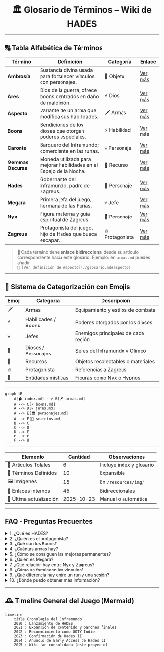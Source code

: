 <h1 align="center">🏛️ Glosario de Términos – Wiki de HADES</h1>

---

## 🔠 Tabla Alfabética de Términos

| Término | Definición | Categoría | Enlace |
|----------|-------------|------------|---------|
| **Ambrosía** | Sustancia divina usada para fortalecer vínculos con personajes. | 🧪 Objeto | [Ver más](./secretos.md) |
| **Ares** | Dios de la guerra, ofrece boons centrados en daño de maldición. | ⚡ Dios | [Ver más](./boons.md) |
| **Aspecto** | Variante de un arma que modifica sus habilidades. | 🗡️ Armas | [Ver más](./armas.md) |
| **Boons** | Bendiciones de los dioses que otorgan poderes especiales. | ⚡ Habilidad | [Ver más](./boons.md) |
| **Caronte** | Barquero del Inframundo; comerciante en las runas. | 💀 Personaje | [Ver más](./personajes.md) |
| **Gemmas Oscuras** | Moneda utilizada para mejorar habilidades en el Espejo de la Noche. | 💎 Recurso | [Ver más](./secretos.md) |
| **Hades** | Gobernante del Inframundo, padre de Zagreus. | 👑 Personaje | [Ver más](./personajes.md) |
| **Megara** | Primera jefa del juego, hermana de las Furias. | 💀 Jefe | [Ver más](./jefes.md) |
| **Nyx** | Figura materna y guía espiritual de Zagreus. | 🌙 Personaje | [Ver más](./personajes.md) |
| **Zagreus** | Protagonista del juego, hijo de Hades que busca escapar. | 🔥 Protagonista | [Ver más](./personajes.md) |


> 📘 Cada término tiene **enlace bidireccional** desde su artículo correspondiente hacia este glosario.
> Ejemplo: en `armas.md` puedes añadir  
> `🔗 [Ver definición de Aspecto](./glosario.md#aspecto)`  

---

## 🧭 Sistema de Categorización con Emojis

| Emoji | Categoría | Descripción |
|--------|------------|-------------|
| 🗡️ | Armas | Equipamiento y estilos de combate |
| ⚡ | Habilidades / Boons | Poderes otorgados por los dioses |
| 💀 | Jefes | Enemigos principales de cada región |
| 👑 | Dioses / Personajes | Seres del Inframundo y Olimpo |
| 💎 | Recursos | Objetos recolectables o materiales |
| 🔥 | Protagonista | Referencias a Zagreus |
| 🌙 | Entidades místicas | Figuras como Nyx o Hypnos |

---

```mermaid
graph LR
    A[🏠 index.md] --> B[🗡️ armas.md]
    A --> C[⚡ boons.md]
    A --> D[💀 jefes.md]
    A --> E[🏛️ personajes.md]
    A --> F[🔮 secretos.md]
    B --> C
    C --> D
    D --> E
    E --> F
    F --> B
```

---

| Elemento                | Cantidad   | Observaciones            |
| ----------------------- | ---------- | ------------------------ |
| 📄 Artículos Totales    | 6          | Incluye index y glosario |
| 🧠 Términos Definidos   | 10         | Expansible               |
| 🖼️ Imágenes            | 15         | En `/resources/img/`     |
| 🔗 Enlaces internos     | 45         | Bidireccionales          |
| 📅 Última actualización | 2025-10-23 | Manual o automática      |

---
## FAQ - Preguntas Frecuentes

<details> <summary>1. ¿Qué es HADES?</summary> Hades es un videojuego tipo roguelike desarrollado por **Supergiant Games**, centrado en la mitología griega. </details> <details> <summary>2. ¿Quién es el protagonista?</summary> El protagonista es **Zagreus**, hijo de Hades, quien intenta escapar del Inframundo. </details> <details> <summary>3. ¿Qué son los Boons?</summary> Son bendiciones que otorgan los dioses olímpicos para mejorar tus habilidades durante una run. </details> <details> <summary>4. ¿Cuántas armas hay?</summary> Existen seis armas principales, cada una con varios aspectos desbloqueables. </details> <details> <summary>5. ¿Cómo se consiguen las mejoras permanentes?</summary> Usando **Gemmas Oscuras** y **Llaves Ctonias** en el Espejo de la Noche. </details> <details> <summary>6. ¿Quién es Megara?</summary> Una de las tres Furias y la primera jefa del juego. </details> <details> <summary>7. ¿Qué relación hay entre Nyx y Zagreus?</summary> Nyx actúa como figura materna y guía espiritual para Zagreus. </details> <details> <summary>8. ¿Cómo se fortalecen los vínculos?</summary> Entregando **Néctar** o **Ambrosía** a los personajes. </details> <details> <summary>9. ¿Qué diferencia hay entre un run y una sesión?</summary> Cada **run** es un intento de escapar; al morir, reinicias la sesión desde la Casa de Hades. </details> <details> <summary>10. ¿Dónde puedo obtener más información?</summary> Consulta la sección de [📚 Referencias](./referencias.md) para fuentes oficiales y fan-made. </details>

---

## 🕰️ Timeline General del Juego (Mermaid)

```mermaid
timeline
    title Cronología del Inframundo
    2020 : Lanzamiento de HADES
    2021 : Expansión de contenido y parches finales
    2022 : Reconocimiento como GOTY Indie
    2023 : Confirmación de Hades II
    2024 : Anuncio de Early Access de Hades II
    2025 : Wiki fan consolidada (este proyecto)
